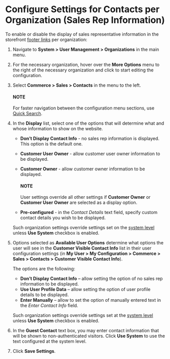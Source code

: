 <a id="sys-conf-commerce-sales-contacts-organization"></a>

# Configure Settings for Contacts per Organization (Sales Rep Information)

To enable or disable the display of sales representative information in the storefront [footer links](../../../../../../../storefront/getting-started/general-layout.md#frontstore-guide-navigation-footer) per organization:

1. Navigate to **System > User Management > Organizations** in the main menu.
2. For the necessary organization, hover over the <i class="fa fa-ellipsis-h fa-lg" aria-hidden="true"></i> **More Options** menu to the right of the necessary organization and click <i class="fas fa-cog" aria-hidden="true"></i> to start editing the configuration.
3. Select **Commerce > Sales > Contacts** in the menu to the left.

   #### NOTE
   For faster navigation between the configuration menu sections, use [Quick Search](../../../../../configuration/quick-search.md#user-guide-system-configuration-quick-search).
4. In the **Display** list, select one of the options that will determine what and whose information to show on the website.
   * **Don’t Display Contact Info** - no sales rep information is displayed. This option is the default one.
   * **Customer User Owner** - allow customer user owner information to be displayed.
   * **Customer Owner** - allow customer owner information to be displayed.

     #### NOTE
     User settings override all other settings if **Customer Owner** or **Customer User Owner** are selected as a display option.
   * **Pre-configured** - in the *Contact Details* text field, specify custom contact details you wish to be displayed.

   Such organization settings override settings set on the [system level](../../../../../configuration/commerce/sales/contacts.md#sys-conf-commerce-sales-contacts-global) unless **Use System** checkbox is enabled.
5. Options selected as **Available User Options** determine what options the user will see in the **Customer Visible Contact Info** list in their user configuration settings (in **My User > My Configuration > Commerce > Sales > Contacts > Customer Visible Contact Info**).

   The options are the following:
   * **Don’t Display Contact Info** – allow setting the option of no sales rep information to be displayed.
   * **Use User Profile Data** – allow setting the option of user profile details to be displayed.
   * **Enter Manually** – allow to set the option of manually entered text in the *Enter Contact Info* field.

   Such organization settings override settings set at the [system level](../../../../../configuration/commerce/sales/contacts.md#sys-conf-commerce-sales-contacts-global) unless **Use System** checkbox is enabled.
6. In the **Guest Contact** text box, you may enter contact information that will be shown to non-authenticated visitors. Click **Use System** to use the text configured at the system level.
7. Click **Save Settings**.

<!-- finish -->
<!-- fa-bars = fa-navicon -->
<!-- Ic Tiles is used as Set As Default in saved views, and as tiles in display layout options -->
<!-- IcPencil refers to Rename in Commerce and Inline Editing in CRM -->
<!-- Check mark in the square. -->
<!-- SortDesc is also used as drop-down arrow -->
